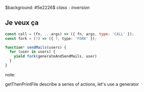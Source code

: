$background: #5e2226$
$class:inversion$

## Je veux ça

```js
const call = (fn, ...args) => ({ fn, args, type: 'CALL' });
const fork = (?) => ({ ?, type: 'FORK' });

function* sendMails(users) {
  for (user in users) {
    yield fork(generateAndSendMails, user)
  }
}
```

note:

getThenPrintFile describe a series of actions, let's use a generator
